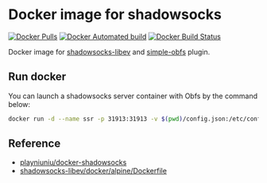# Docker image for shadowsocks

[![Docker Pulls](https://img.shields.io/docker/pulls/yumminhuang/docker-shadowsocks.svg)](https://hub.docker.com/r/yumminhuang/docker-shadowsocks/)
[![Docker Automated build](https://img.shields.io/docker/automated/yumminhuang/docker-shadowsocks.svg)](https://github.com/yumminhuang/docker-shadowsocks)
[![Docker Build Status](https://img.shields.io/docker/build/yumminhuang/docker-shadowsocks.svg)](https://hub.docker.com/r/yumminhuang/docker-shadowsocks/builds/)

Docker image for [shadowsocks-libev](https://github.com/shadowsocks/shadowsocks-libev) and [simple-obfs](https://github.com/shadowsocks/simple-obfs) plugin.

## Run docker

You can launch a shadowsocks server container with Obfs by the command below:

```bash
docker run -d --name ssr -p 31913:31913 -v $(pwd)/config.json:/etc/config.json yumminhuang/docker-shadowsocks
```

## Reference
* [playniuniu/docker-shadowsocks](https://github.com/playniuniu/docker-shadowsocks)
* [shadowsocks-libev/docker/alpine/Dockerfile](https://github.com/shadowsocks/shadowsocks-libev/blob/master/docker/alpine/Dockerfile)
